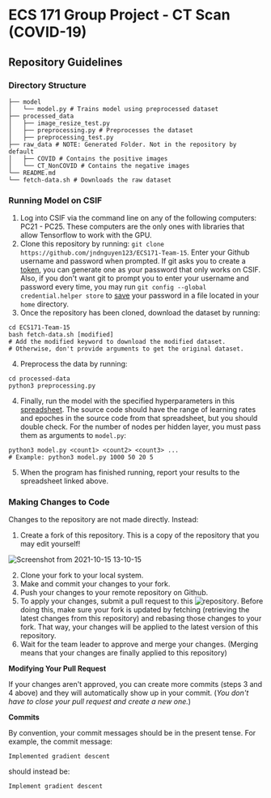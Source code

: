 # ECS 171 Group Project - CT Scan (COVID-19)
## Repository Guidelines

### Directory Structure

```
├── model
│   └── model.py # Trains model using preprocessed dataset
├── processed_data
│   ├── image_resize_test.py
│   ├── preprocessing.py # Preprocesses the dataset
│   ├── preprocessing_test.py
├── raw_data # NOTE: Generated Folder. Not in the repository by default
│   ├── COVID # Contains the positive images
│   └── CT_NonCOVID # Contains the negative images
└── README.md
└── fetch-data.sh # Downloads the raw dataset
```

### Running Model on CSIF

1. Log into CSIF via the command line on any of the following computers: PC21 - PC25. These computers are the only ones with libraries that allow Tensorflow to work with the GPU.
2. Clone this repository by running: `git clone https://github.com/jndnguyen123/ECS171-Team-15`. Enter your Github username and password when prompted. If git asks you to create a [token](https://github.com/settings/tokens), you can generate one as your password that only works on CSIF. Also, if you don't want git to prompt you to enter your username and password every time, you may run `git config --global credential.helper store` to [save](https://stackoverflow.com/a/12240995) your password in a file located in your `home` directory.
3. Once the repository has been cloned, download the dataset by running:
```
cd ECS171-Team-15
bash fetch-data.sh [modified]
# Add the modified keyword to download the modified dataset.
# Otherwise, don't provide arguments to get the original dataset.
```
4. Preprocess the data by running:
```
cd processed-data
python3 preprocessing.py
```
4. Finally, run the model with the specified hyperparameters in this [spreadsheet](https://docs.google.com/spreadsheets/d/1kgf6JkcgKTh_2mezn_cXr7rtRvddTHesqjOtpwjVX6k/edit#gid=0). The source code should have the range of learning rates and epoches in the source code from that spreadsheet, but you should double check. For the number of nodes per hidden layer, you must pass them as arguments to `model.py`:
```
python3 model.py <count1> <count2> <count3> ...
# Example: python3 model.py 1000 50 20 5
```
5. When the program has finished running, report your results to the spreadsheet linked above.

### Making Changes to Code

Changes to the repository are not made directly. Instead:

1. Create a fork of this repository. This is a copy of the repository that you may edit yourself!

![Screenshot from 2021-10-15 13-10-15](https://user-images.githubusercontent.com/72328335/137548021-7484b22c-ec27-404e-85b6-ba074361549d.png)

2. Clone your fork to your local system.
3. Make and commit your changes to your fork.
4. Push your changes to your remote repository on Github.
5. To apply your changes, submit a pull request to this ![repository](https://github.com/jndnguyen123/ECS171-Team-15). Before doing this, make sure your fork is updated by fetching (retrieving the latest changes from this repository) and rebasing those changes to your fork. That way, your changes will be applied to the latest version of this repository.
6. Wait for the team leader to approve and merge your changes. (Merging means that your changes are finally applied to this repository)

**Modifying Your Pull Request**

If your changes aren't approved, you can create more commits (steps 3 and 4 above) and they will automatically show up in your commit. (*You don't have to close your pull request and create a new one.*)

**Commits**

By convention, your commit messages should be in the present tense. For example, the commit message:

`Implemented gradient descent`

should instead be:

`Implement gradient descent`
